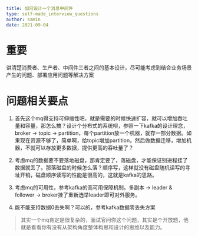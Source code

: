 ```yaml
title: 如何设计一个消息中间件
type: self-made_interview_questions
author: samin
date: 2021-09-04 
```

# 重要

讲清楚消费者、生产者、中间件三者之间的基本设计，尽可能考虑到结合业务场景产生的问题、部署应用问题等解决方案

# 问题相关要点

1. 首先这个mq得支持可伸缩性吧，就是需要的时候快速扩容，就可以增加吞吐量和容量，那怎么搞？设计个分布式的系统呗，参照一下kafka的设计理念，broker -> topic -> partition，每个partition放一个机器，就存一部分数据。如果现在资源不够了，简单啊，给topic增加partition，然后做数据迁移，增加机器，不就可以存放更多数据，提供更高的吞吐量了？

2. 考虑mq的数据要不要落地磁盘，那肯定要了，落磁盘，才能保证别进程挂了数据就丢了。那落磁盘的时候怎么落？顺序写，这样就没有磁盘随机读写的寻址开销，磁盘顺序读写的性能是很高的，这就是kafka的思路。

3. 考虑mq的可用性，参考kafka的高可用保障机制。多副本 -> leader & follower -> broker挂了重新选举leader即可对外服务。

4. 能不能支持数据0丢失啊？可以的，参考kafka数据零丢失方案

> 其实一个mq肯定是很复杂的，面试官问你这个问题，其实是个开放题，他就是看看你有没有从架构角度整体构思和设计的思维以及能力。

